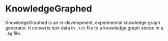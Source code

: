 # KnowledgeGraphed

KnowledgeGraphed is an in-development, experimental knowledge graph generator. It converts text data in `.txt` file to a knowledge graph stored in a `.kg` file.